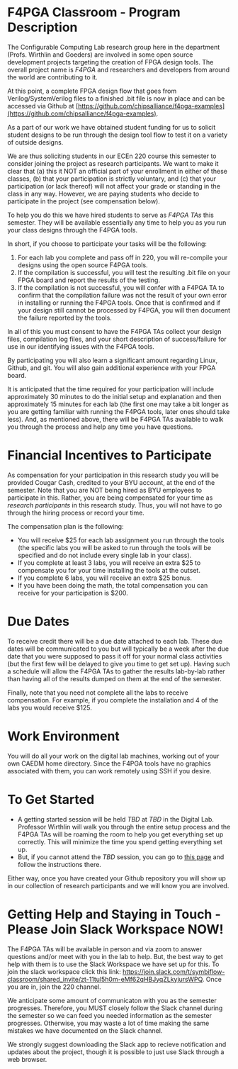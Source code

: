 # F4PGA Classroom - Program Description
The Configurable Computing Lab research group here in the department (Profs. Wirthlin and Goeders) are involved in some open source development projects targeting the creation of FPGA design tools.  The overall project name is *F4PGA* and researchers and developers from around the world are contributing to it.

At this point, a complete FPGA design flow that goes from Verilog/SystemVerilog files to a finished .bit file is now in place and can be accessed via Github at [https://github.com/chipsalliance/f4pga-examples](https://github.com/chipsalliance/f4pga-examples).

As a part of our work we have obtained student funding for us to solicit student designs to be run through the design tool flow to test it on a variety of outside designs.  

We are thus soliciting students in our ECEn 220 course this semester to consider joining the project as research participants.  We want to make it clear that (a) this it NOT an official part of your enrollment in either of these classes, (b) that your participation is strictly voluntary, and (c) that your participation (or lack thereof) will not affect your grade or standing in the class in any way.  However, we are paying students who decide to participate in the project (see compensation below).

To help you do this we have hired students to serve as *F4PGA TAs* this semester.  They will be available essentially any time to help you as you run your class designs through the F4PGA tools.

In short, if you choose to participate your tasks will be the following:
1. For each lab you complete and pass off in 220, you will re-compile your designs using the open source F4PGA tools.
2. If the compilation is successful, you will test the resulting .bit file on your FPGA board and report the results of the testing.
3. If the compilation is not successful, you will confer with a F4PGA TA to confirm that the compilation failure was not the result of your own error in installing or running the F4PGA tools.  Once that is confirmed and if your design still cannot be processed by F4PGA, you will then document the failure reported by the tools.

In all of this you must consent to have the F4PGA TAs collect your design files, compilation log files, and your short description of success/failure for use in our identifying issues with the F4PGA tools.

By participating you will also learn a significant amount regarding Linux, Github, and git. You will also gain additional experience with your FPGA board.

It is anticipated that the time required for your participation will include approximately 30 minutes to do the initial setup and explanation and then approximately 15 minutes for each lab (the first one may take a bit longer as you are getting familiar with running the F4PGA tools, later ones should take less). And, as mentioned above, there will be F4PGA TAs available to walk you through the process and help any time you have questions. 

# Financial Incentives to Participate

As compensation for your participation in this research study you will be provided Cougar Cash, credited to your BYU account, at the end of the semester.  Note that you are NOT being hired as BYU employees to participate in this. Rather, you are being compensated for your time as *research participants* in this research study.  Thus, you will not have to go through the hiring process or record your time.

The compensation plan is the following:
- You will receive $25 for each lab assignment you run through the tools (the specific labs you will be asked to run through the tools will be specified and do not include every single lab in your class).
- If you complete at least 3 labs, you will receive an extra $25 to compensate you for your time installing the tools at the outset.
- If you complete 6 labs, you will receive an extra $25 bonus.
- If you have been doing the math, the total compensation you can receive for your participation is $200.

# Due Dates
To receive credit there will be a due date attached to each lab. These due dates will be communicated to you but will typically be a week after the due date that you were supposed to pass it off for your normal class activities (but the first few will be delayed to give you time to get set up).  Having such a schedule will allow the F4PGA TAs to gather the results lab-by-lab rather than having all of the results dumped on them at the end of the semester.

Finally, note that you need not complete all the labs to receive compensation. For example, if you complete the installation and 4 of the labs you would receive $125.

# Work Environment
You will do all your work on the digital lab machines, working out of your own CAEDM home directory.  Since the F4PGA tools have no graphics associated with them, you can work remotely using SSH if you desire.

# To Get Started
- A getting started session will be held _TBD_ at _TBD_ in the Digital Lab. Professor Wirthlin will walk you through the entire setup process and the F4PGA TAs will be roaming the room to help you get everything set up correctly. This will minimize the time you spend getting everything set up.
- But, if you cannot attend the _TBD_ session, you can go to [this page](../Setup_And_Tutorials/Step1_Creating_Repository.md) and follow the instructions there.  

Either way, once you have created your Github repository you will show up in our collection of research participants and we will know you are involved.

# Getting Help and Staying in Touch - Please Join Slack Workspace NOW!
The F4PGA TAs will be available in person and via zoom to answer questions and/or meet with you in the lab to help. But, the best way to get help with them is to use the Slack Workspace we have set up for this. To join the slack workspace click this link: https://join.slack.com/t/symbiflow-classroom/shared_invite/zt-11tul5h0m-eMf62qHBJyqZLkyjursWPQ. Once you are in, join the 220 channel.

We anticipate some amount of communicaton with you as the semester progresses. Therefore, you MUST closely follow the Slack channel during the semester so we can feed you needed information as the semester progresses. Otherwise, you may waste a lot of time making the same mistakes we have documented on the Slack channel.

We strongly suggest downloading the Slack app to recieve notification and updates about the project, though it is possible to just use Slack through a web browser.

